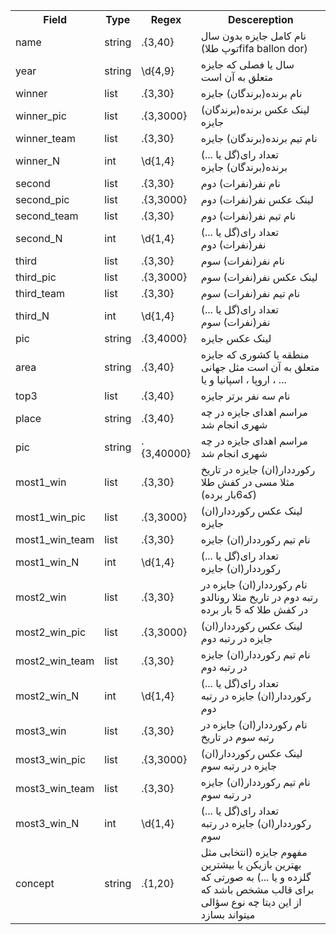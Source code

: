  <table>
  <tr>
    <th>Field</th>
    <th>Type</th>
    <th>Regex</th>
    <th>Descereption</th>
  </tr>
 
  <tr>
    <td>name</td>
    <td>string</td>
    <td>.{3,40}</td>
    <td>
    نام کامل جایزه بدون سال (توپ طلاfifa ballon dor)
    </td>
  </tr>
 
 
  <tr>
    <td>year</td>
    <td>string</td>
    <td>\d{4,9}</td>
    <td>
    سال یا فصلی که جایزه متعلق به آن است
    </td>
  </tr>
 
 
  <tr>
    <td>winner</td>
    <td>list</td>
    <td>.{3,30}</td>
    <td>
    نام برنده(برندگان) جایزه
    </td>
  </tr>
 
 
  <tr>
    <td>winner_pic</td>
    <td>list</td>
    <td>.{3,3000}</td>
    <td>
    لینک عکس برنده(برندگان) جایزه
    </td>
  </tr>
 
 
  <tr>
    <td>winner_team</td>
    <td>list</td>
    <td>.{3,30}</td>
    <td>
    نام تیم برنده(برندگان) جایزه
    </td>
  </tr>
 
 
  <tr>
    <td>winner_N</td>
    <td>int</td>
    <td>\d{1,4}</td>
    <td>
    تعداد رای(گل یا ...) برنده(برندگان) جایزه
    </td>
  </tr>
 
 
  <tr>
    <td>second</td>
    <td>list</td>
    <td>.{3,30}</td>
    <td>
    نام نفر(نفرات) دوم
    </td>
  </tr>
 
 
 
  <tr>
    <td>second_pic</td>
    <td>list</td>
    <td>.{3,3000}</td>
    <td>
    لینک عکس نفر(نفرات) دوم
    </td>
  </tr>
 
 
 
  <tr>
    <td>second_team</td>
    <td>list</td>
    <td>.{3,30}</td>
    <td>
    نام تیم نفر(نفرات) دوم
    </td>
  </tr>
 
 
 
  <tr>
    <td>second_N</td>
    <td>int</td>
    <td>\d{1,4}</td>
    <td>
    تعداد رای(گل یا ...) نفر(نفرات) دوم
    </td>
  </tr>
 
 
 
  <tr>
    <td>third</td>
    <td>list</td>
    <td>.{3,30}</td>
    <td>
    نام نفر(نفرات) سوم
    </td>
  </tr>
 
 
  <tr>
    <td>third_pic</td>
    <td>list</td>
    <td>.{3,3000}</td>
    <td>
    لینک عکس نفر(نفرات) سوم
    </td>
  </tr>
 
 
 
  <tr>
    <td>third_team</td>
    <td>list</td>
    <td>.{3,30}</td>
    <td>
    نام تیم نفر(نفرات) سوم
    </td>
  </tr>
 
 
  <tr>
    <td>third_N</td>
    <td>int</td>
    <td>\d{1,4}</td>
    <td>
    تعداد رای(گل یا ...) نفر(نفرات) سوم
    </td>
  </tr>
 
 
  <tr>
    <td>pic</td>
    <td>string</td>
    <td>.{3,4000}</td>
    <td>
    لینک عکس جایزه
    </td>
  </tr>
 
 
  <tr>
    <td>area</td>
    <td>string</td>
    <td>.{3,40}</td>
    <td>
     منطقه یا کشوری که جایزه متعلق به آن است مثل جهانی ، اروپا ، اسپانیا و یا ...
    </td>
  </tr>
 
 
  <tr>
    <td>top3</td>
    <td>list</td>
    <td>.{3,40}</td>
    <td>
    نام سه نفر برتر جایزه
    </td>
  </tr>
  
  
  
  <tr>
    <td>place</td>
    <td>string</td>
    <td>.{3,40}</td>
    <td>
    مراسم اهدای جایزه در چه شهری انجام شد
    </td>
  </tr>
  
  
  
  
  <tr>
    <td>pic</td>
    <td>string</td>
    <td>.{3,40000}</td>
    <td>
    مراسم اهدای جایزه در چه شهری انجام شد
    </td>
  </tr>
  
  
 
 
 
  <tr>
    <td>most1_win</td>
    <td>list</td>
    <td>.{3,30}</td>
    <td>
    رکورددار(ان) جایزه در تاریخ مثلا مسی در کفش طلا (که6بار برده)
    </td>
  </tr>
 
 
  <tr>
    <td>most1_win_pic</td>
    <td>list</td>
    <td>.{3,3000}</td>
    <td>
    لینک عکس رکورددار(ان) جایزه
    </td>
  </tr>
 
 
  <tr>
    <td>most1_win_team</td>
    <td>list</td>
    <td>.{3,30}</td>
    <td>
    نام تیم رکورددار(ان) جایزه
    </td>
  </tr>
 
 
  <tr>
    <td>most1_win_N</td>
    <td>int</td>
    <td>\d{1,4}</td>
    <td>
    تعداد رای(گل یا ...) رکورددار(ان) جایزه
    </td>
  </tr>
 
 
 
 
 
  <tr>
    <td>most2_win</td>
    <td>list</td>
    <td>.{3,30}</td>
    <td>
    نام رکورددار(ان) جایزه در رتبه دوم در تاریخ مثلا رونالدو در کفش طلا که 5 بار برده
    </td>
  </tr>
 
 
  <tr>
    <td>most2_win_pic</td>
    <td>list</td>
    <td>.{3,3000}</td>
    <td>
    لینک عکس رکورددار(ان) جایزه در رتبه دوم
    </td>
  </tr>
 
 
  <tr>
    <td>most2_win_team</td>
    <td>list</td>
    <td>.{3,30}</td>
    <td>
    نام تیم رکورددار(ان) جایزه در رتبه دوم
    </td>
  </tr>
 
 
  <tr>
    <td>most2_win_N</td>
    <td>int</td>
    <td>\d{1,4}</td>
    <td>
    تعداد رای(گل یا ...) رکورددار(ان) جایزه در رتبه دوم
    </td>
  </tr>
 
 
 
 
  <tr>
    <td>most3_win</td>
    <td>list</td>
    <td>.{3,30}</td>
    <td>
    نام رکورددار(ان) جایزه در رتبه سوم در تاریخ
    </td>
  </tr>
 
 
  <tr>
    <td>most3_win_pic</td>
    <td>list</td>
    <td>.{3,3000}</td>
    <td>
    لینک عکس رکورددار(ان) جایزه در رتبه سوم
    </td>
  </tr>
 
 
  <tr>
    <td>most3_win_team</td>
    <td>list</td>
    <td>.{3,30}</td>
    <td>
    نام تیم رکورددار(ان) جایزه در رتبه سوم
    </td>
  </tr>
 
 
  <tr>
    <td>most3_win_N</td>
    <td>int</td>
    <td>\d{1,4}</td>
    <td>
    تعداد رای(گل یا ...) رکورددار(ان) جایزه در رتبه سوم
    </td>
  </tr>
 
 
  <tr>
    <td>concept</td>
    <td>string</td>
    <td>.{1,20}</td>
    <td>
    مفهوم جایزه (انتخابی مثل بهترین بازیکن یا بیشترین گلزده و یا ...) به صورتی که برای قالب مشخص باشد که از این دیتا چه نوع سؤالی میتواند بسازد
    </td>
  </tr>
 
 
 
</table> 
